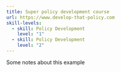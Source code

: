 ```yaml
---
title: Super policy development course
url: https://www.develop-that-policy.com
skill-levels:
  - skill: Policy Development
    level: "1"
  - skill: Policy Development
    level: "2"
---
```

Some notes about this example
